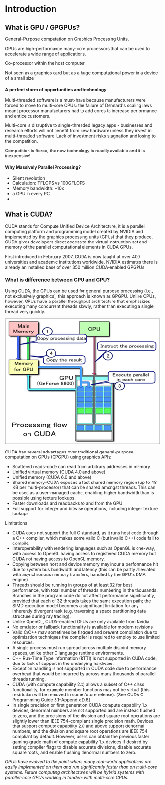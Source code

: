 # Introduction

## What is GPU / GPGPUs?

General-Purpose computation on Graphics Processing Units.

GPUs are high-performance many-core processors that can be used to accelerate a wide range of applications.

Co-processor within the host computer

Not seen as a graphics card but as a huge computational power in a device of a small size 

#### A perfect storm of opportunities and technology

Multi-threaded software is a must-have because manufacturers were forced to move to multi-core CPUs: the failure of Dennard's scaling laws meant processor manufacturers had to add cores to increase performance and entice customers. 

Multi-core is disruptive to single-threaded legacy apps - businesses and research efforts will not benefit from new hardware unless they invest in multi-threaded software. Lack of investment risks stagnation and losing to the competition.

Competition is fierce, the new technology is readily available and it is inexpensive!

#### Why Massively Parallel Processing?

* Silent revolution
* Calculation: TFLOPS vs 100GFLOPS
* Memory bandwidth: ~10x
* a GPU in every PC
* 




## What is CUDA?

CUDA stands for Compute Unified Device Architecture, it is a parallel computing platform and programming model created by NVIDIA and implemented by the graphics processing units \(GPUs\) that they produce. CUDA gives developers direct access to the virtual instruction set and memory of the parallel computational elements in CUDA GPUs.

First introduced in February 2007, CUDA is now taught at over 400 universities and academic institutions worldwide. NVIDIA estimates there is already an installed base of over 350 million CUDA-enabled GPGPUs

### What is difference between CPU and GPU?

Using CUDA, the GPUs can be used for general purpose processing \(i.e., not exclusively graphics\); this approach is known as GPGPU. Unlike CPUs, however, GPUs have a parallel throughput architecture that emphasizes executing many concurrent threads slowly, rather than executing a single thread very quickly.

![](.gitbook/assets/CUDA_processing_flow.png)

CUDA has several advantages over traditional general-purpose computation on GPUs \(GPGPU\) using graphics APIs:

* Scattered reads–code can read from arbitrary addresses in memory
* Unified virtual memory \(CUDA 4.0 and above\)
* Unified memory \(CUDA 6.0 and above\)
* Shared memory–CUDA exposes a fast shared memory region \(up to 48 KB per multi-processor\) that can be shared amongst threads. This can be used as a user-managed cache, enabling higher bandwidth than is possible using texture lookups.
* Faster downloads and readbacks to and from the GPU
* Full support for integer and bitwise operations, including integer texture lookups

Limitations

* CUDA does not support the full C standard, as it runs host code through a C++ compiler, which makes some valid C \(but invalid C++\) code fail to compile.
* Interoperability with rendering languages such as OpenGL is one-way, with access to OpenGL having access to registered CUDA memory but CUDA not having access to OpenGL memory.
* Copying between host and device memory may incur a performance hit due to system bus bandwidth and latency \(this can be partly alleviated with asynchronous memory transfers, handled by the GPU's DMA engine\)
* Threads should be running in groups of at least 32 for best performance, with total number of threads numbering in the thousands. Branches in the program code do not affect performance significantly, provided that each of 32 threads takes the same execution path; the SIMD execution model becomes a significant limitation for any inherently divergent task \(e.g. traversing a space partitioning data structure during ray tracing\).
* Unlike OpenCL, CUDA-enabled GPUs are only available from Nvidia
* No emulator or fallback functionality is available for modern revisions
* Valid C/C++ may sometimes be flagged and prevent compilation due to optimization techniques the compiler is required to employ to use limited resources.
* A single process must run spread across multiple disjoint memory spaces, unlike other C language runtime environments.
* C++ Run-Time Type Information \(RTTI\) is not supported in CUDA code, due to lack of support in the underlying hardware.
* Exception handling is not supported in CUDA code due to performance overhead that would be incurred by across many thousands of parallel threads running.
* CUDA \(with compute capability 2.x\) allows a subset of C++ class functionality, for example member functions may not be virtual \(this restriction will be removed in some future release\). \[See CUDA C Programming Guide 3.1–Appendix D.6\]
* In single precision on first generation CUDA compute capability 1.x devices, denormal numbers are not supported and are instead flushed to zero, and the precisions of the division and square root operations are slightly lower than IEEE 754-compliant single precision math. Devices that support compute capability 2.0 and above support denormal numbers, and the division and square root operations are IEEE 754 compliant by default. However, users can obtain the previous faster gaming-grade math of compute capability 1.x devices if desired by setting compiler flags to disable accurate divisions, disable accurate square roots, and enable flushing denormal numbers to zero.



_GPUs have evolved to the point where many real-world applications are easily implemented on them and run significantly faster than on multi-core systems. Future computing architectures will be hybrid systems with parallel-core GPUs working in tandem with multi-core CPUs._

